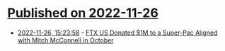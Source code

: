 # [Published on 2022-11-26](index.md)

* [2022-11-26, 15:23:58](https://news.ycombinator.com/item?id=33753366) - [FTX US Donated $1M to a Super-Pac Aligned with Mitch McConnell in October](https://www.bloomberg.com/news/articles/2022-11-25/ftx-mcconnell-bankman-fried-super-pac-donation)
